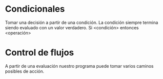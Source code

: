 # Condicionales

Tomar una decisión a partir de una condición. La condición siempre termina siendo evaluado con un valor verdadero. Si <condición> entonces <operación>

# Control de flujos

A partir de una evaluación nuestro programa puede tomar varios caminos posibles de acción. 

